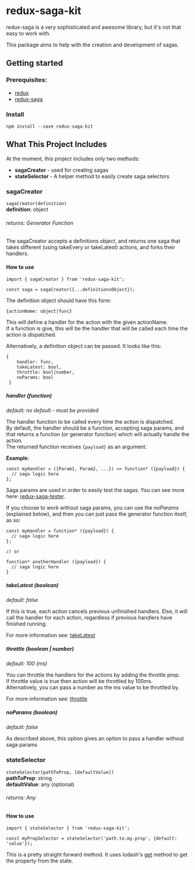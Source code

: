 # redux-saga-kit

redux-saga is a very sophisticated and awesome library, but it's not that easy to work with.

This package aims to help with the creation and development of sagas.

## Getting started
### Prerequisites:
* [redux](http://redux.js.org/)
* [redux-saga](https://redux-saga.github.io/redux-saga/)

### Install  

    npm install --save redux-saga-kit
    

## What This Project Includes
At the moment, this project includes only two methods:
* **sagaCreator** - used for creating sagas
* **stateSelector** - A helper method to easily create saga selectors

### sagaCreator  
```sagaCreator(definition)```  
**definition**: object
###### returns: Generator Function 
The sagaCreator accepts a definitions object, and returns one saga that takes different 
(using takeEvery or takeLatest) actions, and forks their handlers.

#### How to use

    import { sagaCreator } from 'redux-saga-kit';
      
    const saga = sagaCreator({...definitionsObject});

The definition object should have this form:
     
    {actionName: object|func}
     
This will define a handler for the action with the given actionName.  
If a function is give, this will be the handler that will be called each time the action is dispatched.
 
Alternatively, a definition object can be passed. It looks like this:
 
    {
        handler: func,
        takeLatest: bool,
        throttle: bool|number,
        noParams: bool
     }
      
##### handler (function)
_default: no default - must be provided_  

The handler function to be called every time the action is dispatched.  
By default, the handler should be a function, accepting saga params, and that returns
a function (or generator function) which will actually handle the action.  
The returned function receives ```{payload}``` as an argument.

**Example**: 
    
    const myHandler = ({Param1, Param2, ...}) => function* ({payload}) {
      // saga logic here
    };

Saga params are used in order to easily test the sagas.
You can see more here: [redux-saga-tester](https://github.com/wix/redux-saga-tester).
 
If you choose to work without saga params, you can use the _noParams_ (explained below), 
and then you can just pass the generator function itself, as so:  

    const myHandler = function* ({payload}) {
      // saga logic here
    };  
      
    // or  
      
    function* anotherHandler ({payload}) {
      // saga logic here     
    }
    

##### takeLatest (boolean)
_default: false_  

If this is true, each action cancels previous unfinished handlers.
Else, it will call the handler for each action, regardless if previous handlers have finished running.

For more information see: [takeLatest](https://redux-saga.github.io/redux-saga/docs/api/index.html#takelatestpattern-saga-args)

##### throttle (boolean | number)
_default: 100 (ms)_
  
You can throttle the handlers for the actions by adding the throttle prop.  
If throttle value is true then action will be throttled by 100ms.  
Alternatively, you can pass a number as the ms value to be throttled by.

 For more information see: [throttle](https://redux-saga.github.io/redux-saga/docs/api/index.html#throttlems-pattern-saga-args)

##### noParams (boolean)
_default: false_  

As described above, this option gives an option to pass a handler without saga params
  
  
### stateSelector 
```stateSelector(pathToProp, [defaultValue])```  
**pathToProp**: string  
**defaultValue**: any (optional)
###### returns: Any

#### How to use

    import { stateSelector } from 'redux-saga-kit';
      
    const myPropSelector = stateSelector('path.to.my.prop', {default: 'value'});
    
This is a pretty straight forward method.
 It uses lodash's [get](https://lodash.com/docs/4.17.4#get) method to get the property from the state.
